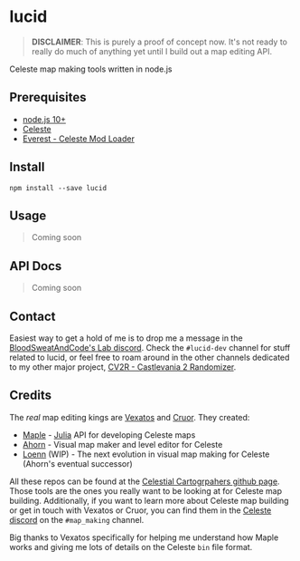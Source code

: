 # lucid

> **DISCLAIMER**: This is purely a proof of concept now. It's not ready to really do much of anything yet until I build out a map editing API.

Celeste map making tools written in node.js

## Prerequisites

* [node.js 10+](https://nodejs.org/en/)
* [Celeste](http://www.celestegame.com/)
* [Everest - Celeste Mod Loader](https://everestapi.github.io/)

## Install

```
npm install --save lucid
```

## Usage

> Coming soon

## API Docs

> Coming soon

## Contact

Easiest way to get a hold of me is to drop me a message in the [BloodSweatAndCode's Lab discord](https://discord.gg/77Ndqdn). Check the `#lucid-dev` channel for stuff related to lucid, or feel free to roam around in the other channels dedicated to my other major project, [CV2R - Castlevania 2 Randomizer](https://github.com/BloodSweatAndCode/cv2r).

## Credits

The _real_ map editing kings are [Vexatos](https://github.com/Vexatos) and [Cruor](https://github.com/Cruor). They created:

* [Maple](https://github.com/CelestialCartographers/Maple) - [Julia](https://julialang.org/) API for developing Celeste maps
* [Ahorn](https://github.com/CelestialCartographers/Ahorn) - Visual map maker and level editor for Celeste
* [Loenn](https://github.com/CelestialCartographers/Loenn) (WIP) - The next evolution in visual map making for Celeste (Ahorn's eventual successor)

All these repos can be found at the [Celestial Cartogrpahers github page](https://github.com/CelestialCartographers). Those tools are the ones you really want to be looking at for Celeste map building. Additionally, if you want to learn more about Celeste map building or get in touch with Vexatos or Cruor, you can find them in the [Celeste discord](https://discord.gg/yex8gd3) on the `#map_making` channel.

Big thanks to Vexatos specifically for helping me understand how Maple works and giving me lots of details on the Celeste `bin` file format.
